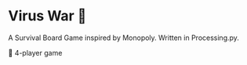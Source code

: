 # Virus War 👾
A Survival Board Game inspired by Monopoly. Written in Processing.py.

🎲 4-player game